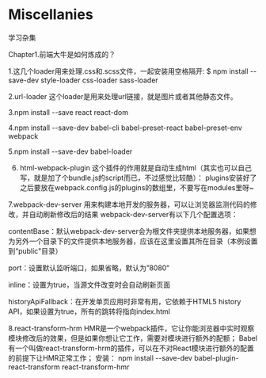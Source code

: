 # Miscellanies
学习杂集

Chapter1.前端大牛是如何炼成的？

1.这几个loader用来处理.css和.scss文件，一起安装用空格隔开:
$ npm install --save-dev style-loader css-loader sass-loader

2.url-loader
  这个loader是用来处理url链接，就是图片或者其他静态文件。

3.npm install --save react react-dom 

4.npm install --save-dev babel-cli babel-preset-react babel-preset-env webpack

5.npm install --save-dev babel-loader

6. html-webpack-plugin
  这个插件的作用就是自动生成html（其实也可以自己写，就是加了个bundle.js的script而已，不过感觉比较酷）：
  plugins安装好了之后要放在webpack.config.js的plugins的数组里，不要写在modules里呀~
  
7.webpack-dev-server
用来构建本地开发的服务器，可以让浏览器监测代码的修改，并自动刷新修改后的结果
webpack-dev-server有以下几个配置选项：

contentBase：默认webpack-dev-server会为根文件夹提供本地服务器，如果想为另外一个目录下的文件提供本地服务器，应该在这里设置其所在目录（本例设置到“public"目录）

port：设置默认监听端口，如果省略，默认为”8080“

inline：设置为true，当源文件改变时会自动刷新页面

historyApiFallback：在开发单页应用时非常有用，它依赖于HTML5 history API，如果设置为true，所有的跳转将指向index.html

8.react-transform-hrm
HMR是一个webpack插件，它让你能浏览器中实时观察模块修改后的效果，但是如果你想让它工作，需要对模块进行额外的配额；
Babel有一个叫做react-transform-hrm的插件，可以在不对React模块进行额外的配置的前提下让HMR正常工作；
安装：
npm install --save-dev babel-plugin-react-transform react-transform-hmr